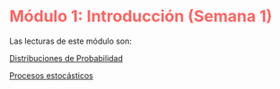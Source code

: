 # <span style="color:#ff6361; font-weight: bold;">Módulo 1: Introducción (Semana 1)</span>

Las lecturas de este módulo son:

[Distribuciones de Probabilidad](Distribuciones_mas_utilizadas.md)

[Procesos estocásticos](chapter1.md)
